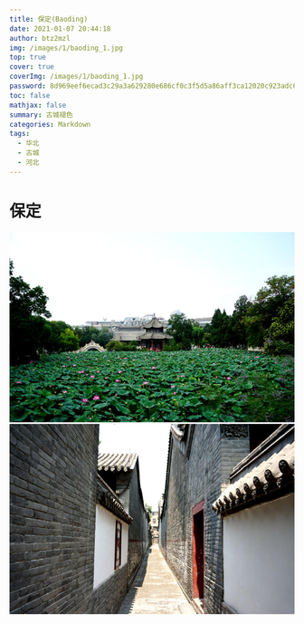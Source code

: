 ```yaml
---
title: 保定(Baoding)
date: 2021-01-07 20:44:18
author: btz2mzl
img: /images/1/baoding_1.jpg
top: true
cover: true
coverImg: /images/1/baoding_1.jpg
password: 8d969eef6ecad3c29a3a629280e686cf0c3f5d5a86aff3ca12020c923adc6c92
toc: false
mathjax: false
summary: 古城褪色
categories: Markdown
tags:
  - 华北
  - 古城
  - 河北
---
```

# 保定
![接天莲叶无穷碧，映日荷花别样红（古莲花池）](/images/1/baoding_1.jpg)
![闹市中的一方威严清净（直隶总督府）](/images/1/baoding_2.jpg)